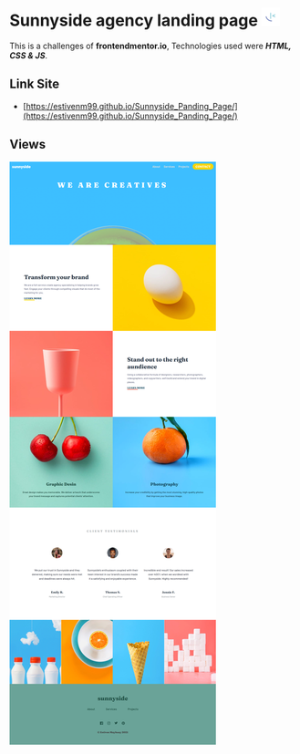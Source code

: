 # Sunnyside agency landing page ![logo sunnyside](./images/favicon-32x32.png)

This is a challenges of **frontendmentor.io**, Technologies used were  ***HTML, CSS & JS***.

## Link Site

- [https://estivenm99.github.io/Sunnyside_Panding_Page/](https://estivenm99.github.io/Sunnyside_Panding_Page/)

## Views

![view desktop](./images/sunnyside-landing-page-view.png)
